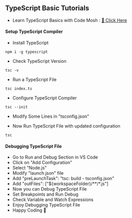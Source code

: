 ## TypeScript Basic Tutorials

- Learn TypeScript Basics with Code Mosh : [🎯 Click Here]()


#### Setup TypeScript Compiler

- Install TypeScript

```
npm i -g typescript
```

- Check TypeScript Version

```
tsc -v
```

- Run a TypeScript File

```
tsc index.ts
```

- Configure TypeScript Compiler
```
tsc --init
```

- Modify Some Lines in "tsconfig.json"

- Now Run TypeScript File with updated configuration
```
tsc
```

#### Debugging TypeScript File

- Go to Run and Debug Section in VS Code
- Click on "Add Configuration"
- Select "Node.js"
- Modify "launch.json" file
- Add "preLaunchTask": "tsc: build - tsconfig.json"
- Add "outFiles": ["${workspaceFolder}/**/*.js"]
- Now you can Debug TypeScript File
- Set Breakpoints and Run Debug
- Check Variable and Watch Expressions
- Enjoy Debugging TypeScript File
- Happy Coding 🚀